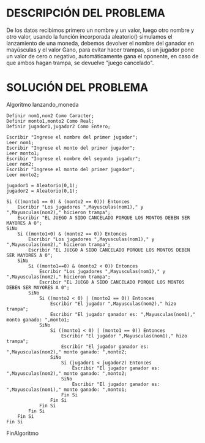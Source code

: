# DESCRIPCIÓN DEL PROBLEMA

De los datos recibimos primero un nombre y un valor, luego otro nombre y otro valor, usando la función incorporada aleatorio() simulamos el lanzamiento de una moneda, debemos devolver el nombre del ganador en mayúsculas y el valor Gano, para evitar hacer trampas, si un jugador pone un valor de cero o negativo, automáticamente gana el oponente, en caso de que ambos hagan trampa, se devuelve "juego cancelado".


# SOLUCIÓN DEL PROBLEMA

Algoritmo lanzando_moneda 
	
	Definir nom1,nom2 Como Caracter;
	Definir monto1,monto2 Como Real;
	Definir jugador1,jugador2 Como Entero;
	
	Escribir "Ingrese el nombre del primer jugador";
	Leer nom1;
	Escribir "Ingrese el monto del primer jugador";
	Leer monto1;
	Escribir "Ingrese el nombre del segundo jugador";
	Leer nom2;
	Escribir "Ingrese el monto del primer jugador";
	Leer monto2;
		
	jugador1 = Aleatorio(0,1);
	jugador2 = Aleatorio(0,1);
	
	Si (((monto1 == 0) & (monto2 == 0))) Entonces
		Escribir "Los jugadores ",Mayusculas(nom1)," y ",Mayusculas(nom2)," hicieron trampa";
		Escribir "EL JUEGO A SIDO CANCELADO PORQUE LOS MONTOS DEBEN SER MAYORES A 0";
	SiNo
		Si ((monto1<0) & (monto2 == 0)) Entonces
			Escribir "Los jugadores ",Mayusculas(nom1)," y ",Mayusculas(nom2)," hicieron trampa";
			Escribir "EL JUEGO A SIDO CANCELADO PORQUE LOS MONTOS DEBEN SER MAYORES A 0";
		SiNo
			Si ((monto1==0) & (monto2 < 0)) Entonces
				Escribir "Los jugadores ",Mayusculas(nom1)," y ",Mayusculas(nom2)," hicieron trampa";
				Escribir "EL JUEGO A SIDO CANCELADO PORQUE LOS MONTOS DEBEN SER MAYORES A 0";
			SiNo
				Si ((monto2 < 0) | (monto2 == 0)) Entonces
					Escribir "El jugador ",Mayusculas(nom2)," hizo trampa";
					Escribir "El jugador ganador es: ",Mayusculas(nom1)," monto ganado: ",monto1;
				SiNo
					Si ((monto1 < 0) | (monto1 == 0)) Entonces
						Escribir "El jugador ",Mayusculas(nom1)," hizo trampa";
						Escribir "El jugador ganador es: ",Mayusculas(nom2)," monto ganado: ",monto2;
					SiNo
						Si (jugador1 < jugador2) Entonces
							Escribir "El jugador ganador es: ",Mayusculas(nom2)," monto ganado: ",monto2;
						SiNo
							Escribir "El jugador ganador es: ",Mayusculas(nom1)," monto ganado: ",monto1;
						Fin Si
					Fin Si
				Fin Si
			Fin Si
		Fin Si
	Fin Si
	
FinAlgoritmo